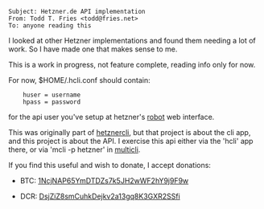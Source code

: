 ```
Subject: Hetzner.de API implementation
From: Todd T. Fries <todd@fries.net>
To: anyone reading this
```

I looked at other Hetzner implementations and found them needing a lot of work.
So I have made one that makes sense to me.

This is a work in progress, not feature complete, reading info only for now.

For now, $HOME/.hcli.conf should contain:

```
	huser = username
	hpass = password
```

for the api user you've setup at hetzner's [robot](https://robot.your-server.de/) web interface.

This was originally part of [hetznercli](https://github.com/toddfries/hetznercli), but
that project is about the cli app, and this project is about the API.  I exercise this
api either via the 'hcli' app there, or via 'mcli -p hetzner' in [multicli](https://github.com/toddfries/multicli).

If you find this useful and wish to donate, I accept donations:

- BTC: [1NcjNAP65YmDTDZs7k5JH2wWF2hY9j9F9w](bitcoin:1NcjNAP65YmDTDZs7k5JH2wWF2hY9j9F9w)

- DCR: [DsjZiZ8smCuhkDejkv2a13gq8K3GXR2SSfi](decred:DsjZiZ8smCuhkDejkv2a13gq8K3GXR2SSfi)
